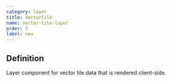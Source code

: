 ```yaml
---
category: layer
title: VectorTile
name: vector-tile-layer
order: 7
label: new
---
```


## Definition

Layer component for vector tile data that is rendered client-side.
